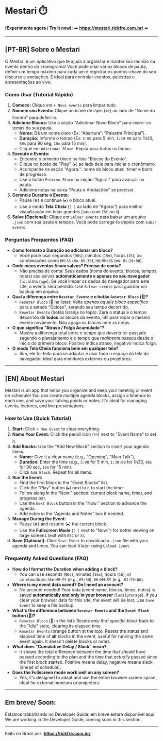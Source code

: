 # Mestari ⏱️

**(Experimente agora / Try it now):**
➡️ **https://mestari.rickfre.com.br/** ⬅️

---

## [PT-BR] Sobre o Mestari

O Mestari é um aplicativo que te ajuda a organizar e manter sua reunião ou evento dentro do cronograma! Você pode criar vários blocos de pauta, definir um tempo máximo para cada um e registrar os pontos-chave do seu discurso e anotações. É ideal para controlar eventos, palestras e apresentações ao vivo.

### Como Usar (Tutorial Rápido)

1.  **Comece:** Clique em `+ Novo evento` para limpar tudo.
2.  **Nomeie seu Evento:** Clique no ícone de lápis (✏️) ao lado de "Nome do Evento" para definí-lo.
3.  **Adicione Blocos:** Use a seção "Adicionar Novo Bloco" para inserir os temas da sua pauta.
    * **Nome:** Dê um nome claro (Ex: "Abertura", "Palestra Principal").
    * **Duração:** Informe o tempo (Ex: `5:00` para 5 min, `1:30:00` para 1h30, `90s` para 90 seg, `15m` para 15 min).
    * Clique em `Adicionar Bloco`. Repita para todos os temas.
4.  **Execute o Evento:**
    * Encontre o primeiro bloco na lista "Blocos do Evento".
    * Clique no botão de "Play" (`▶️`) ao lado dele para iniciar o cronômetro.
    * Acompanhe na seção "Agora:": nome do bloco atual, timer e barra de progresso.
    * Use o botão `Próximo Bloco` na seção "Agora:" para avançar na pauta.
    * Adicione notas na caixa "Pauta e Anotações" se precisar.
5.  **Gerencie Durante o Evento:**
    * Pause (`⏸️`) e continue (`▶️`) o bloco atual.
    * Use o modo **Tela Cheia** (`[ ]` ao lado de "Agora:") para melhor visualização em telas grandes (saia com `ESC` ou `X`).
6.  **Salve (Opcional):** Clique em `Salvar evento` para baixar um arquivo `.json` com sua pauta e tempos. Você pode carregá-lo depois com `Subir evento`.

### Perguntas Frequentes (FAQ)

* **Como formato a Duração ao adicionar um bloco?**
    * Você pode usar segundos (`90s`), minutos (`15m`), horas (`1h`), ou combinações como `MM:SS` (ex: `05:30`), `HH:MM:SS` (ex: `01:20:00`).
* **Onde meus eventos ficam salvos? Preciso de conta?**
    * Não precisa de conta! Seus dados (nome do evento, blocos, tempos, notas) são salvos **automaticamente e apenas no seu navegador** (`localStorage`). Se você limpar os dados do navegador para este site, o evento será perdido. Use `Salvar evento` para guardar um backup em arquivo.
* **Qual a diferença entre `Resetar Evento` e o botão `Resetar Bloco` (🔄)?**
    * `Resetar Bloco` (🔄 na lista): Volta *apenas aquele bloco específico* para o estado "Ocioso", zerando seu tempo decorrido.
    * `Resetar Evento` (botão laranja no topo): Zera o status e o tempo decorrido de **todos** os blocos do evento, útil para rodar o mesmo evento novamente. Não apaga os blocos nem as notas.
* **O que significa "Atraso / Folga Acumulado"?**
    * Mostra a diferença total entre o tempo que *deveria* ter passado segundo o planejamento e o tempo que *realmente* passou desde o início do primeiro bloco. Positivo indica atraso, negativo indica folga.
* **O modo Tela Cheia funciona bem em qualquer tela?**
    * Sim, ele foi feito para se adaptar e usar todo o espaço da tela do navegador, ideal para monitores externos ou projetores.

---

## [EN] About Mestari

Mestari is an app that helps you organize and keep your meeting or event on schedule! You can create multiple agenda blocks, assign a timebox to each one, and save your talking points or notes. It's ideal for managing events, lectures, and live presentations.

### How to Use (Quick Tutorial)

1.  **Start:** Click `+ New Event` to clear everything.
2.  **Name Your Event:** Click the pencil icon (✏️) next to "Event Name"  to set it.
3.  **Add Blocks:** Use the "Add New Block" section to insert your agenda items.
    * **Name:** Give it a clear name (e.g., "Opening", "Main Talk").
    * **Duration:** Enter the time (e.g., `5:00` for 5 min, `1:30:00` for 1h30, `90s` for 90 sec, `15m` for 15 min).
    * Click `Add Block`. Repeat for all items.
4.  **Run the Event:**
    * Find the first block in the "Event Blocks" list.
    * Click the "Play" button (`▶️`) next to it to start the timer.
    * Follow along in the "Now:" section: current block name, timer, and progress bar.
    * Use the `Next Block`  button in the "Now:" section to advance the agenda.
    * Add notes in the "Agenda and Notes" box if needed.
5.  **Manage During the Event:**
    * Pause (`⏸️`) and resume (`▶️`) the current block.
    * Use the **Fullscreen Mode** (`[ ]` next to "Now:") for better viewing on large screens (exit with `ESC` or `X`).
6.  **Save (Optional):** Click `Save Event` to download a `.json` file with your agenda and times. You can load it later using `Upload Event`.

### Frequently Asked Questions (FAQ)

* **How do I format the Duration when adding a block?**
    * You can use seconds (`90s`), minutes (`15m`), hours (`1h`), or combinations like `MM:SS` (e.g., `05:30`), `HH:MM:SS` (e.g., `01:20:00`).
* **Where is my event data saved? Do I need an account?**
    * No account needed! Your data (event name, blocks, times, notes) is saved **automatically and only in your browser** (`localStorage`). If you clear your browser data for this site, the event will be lost. Use `Save Event`  to keep a file backup.
* **What's the difference between `Resetar Evento` and the `Reset Block` button (🔄)?**
    * `Resetar Bloco` (🔄 in the list): Resets *only that specific block* back to the "Idle" state, clearing its elapsed time.
    * `Resetar Evento` (orange button at the top): Resets the status and elapsed time of **all** blocks in the event, useful for running the same event again. It doesn't delete blocks or notes.
* **What does "Cumulative Delay / Slack" mean?**
    * It shows the total difference between the time that *should* have passed according to the plan and the time that *actually* passed since the first block started. Positive means delay, negative means slack (ahead of schedule).
* **Does the Fullscreen mode work well on any screen?**
    * Yes, it's designed to adapt and use the entire browser screen space, ideal for external monitors or projectors.

---

## Em breve/ Soon:

Estamos trabalhando no Developer Guide, em breve estará disponível aqui. 
We are working in the Developer Guide, coming soon in this section. 

---

Feito no Brasil por: **https://rickfre.com.br/**
